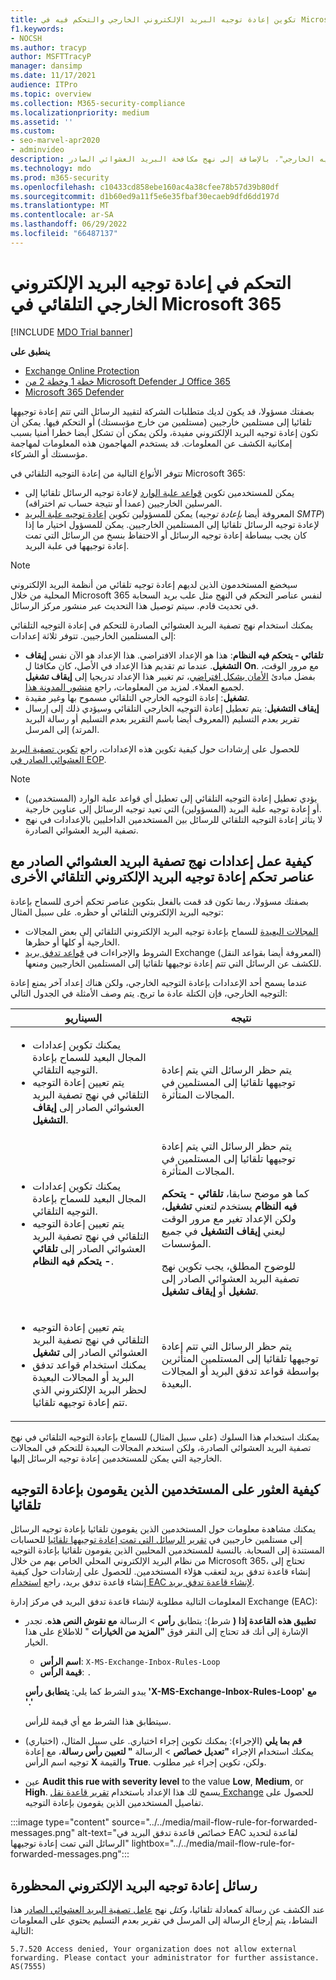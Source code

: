 ```yaml
---
title: تكوين إعادة توجيه البريد الإلكتروني الخارجي والتحكم فيه في Microsoft 365.
f1.keywords:
- NOCSH
ms.author: tracyp
author: MSFTTracyP
manager: dansimp
ms.date: 11/17/2021
audience: ITPro
ms.topic: overview
ms.collection: M365-security-compliance
ms.localizationpriority: medium
ms.assetid: ''
ms.custom:
- seo-marvel-apr2020
- adminvideo
description: تتناول هذه المقالة مواضيع بما في ذلك إعادة توجيه البريد الإلكتروني الخارجي، وإعادة التوجيه التلقائي، و5.7.520 رسائل تم رفض الوصول إليها، وتعطيل إعادة التوجيه الخارجي، ورسائل "قام المسؤول بتعطيل إعادة التوجيه الخارجي"، بالإضافة إلى نهج مكافحة البريد العشوائي الصادر.
ms.technology: mdo
ms.prod: m365-security
ms.openlocfilehash: c10433cd858ebe160ac4a38cfee78b57d39b80df
ms.sourcegitcommit: d1b60ed9a11f5e6e35fbaf30ecaeb9dfd6dd197d
ms.translationtype: MT
ms.contentlocale: ar-SA
ms.lasthandoff: 06/29/2022
ms.locfileid: "66487137"
---
```

# <a name="control-automatic-external-email-forwarding-in-microsoft-365"></a>التحكم في إعادة توجيه البريد الإلكتروني الخارجي التلقائي في Microsoft 365

[!INCLUDE [MDO Trial banner](../includes/mdo-trial-banner.md)]

**ينطبق على**
- [Exchange Online Protection](exchange-online-protection-overview.md)
- [خطة 1 وخطة 2 من Microsoft Defender لـ Office 365](defender-for-office-365.md)
- [Microsoft 365 Defender](../defender/microsoft-365-defender.md)

بصفتك مسؤولا، قد يكون لديك متطلبات الشركة لتقييد الرسائل التي تتم إعادة توجيهها تلقائيا إلى مستلمين خارجيين (مستلمين من خارج مؤسستك) أو التحكم فيها. يمكن أن تكون إعادة توجيه البريد الإلكتروني مفيدة، ولكن يمكن أن تشكل أيضا خطرا أمنيا بسبب إمكانية الكشف عن المعلومات. قد يستخدم المهاجمون هذه المعلومات لمهاجمة مؤسستك أو الشركاء.

تتوفر الأنواع التالية من إعادة التوجيه التلقائي في Microsoft 365:

- يمكن للمستخدمين تكوين [قواعد علبة الوارد](https://support.microsoft.com/office/c24f5dea-9465-4df4-ad17-a50704d66c59) لإعادة توجيه الرسائل تلقائيا إلى المرسلين الخارجيين (عمدا أو نتيجة حساب تم اختراقه).
- يمكن للمسؤولين تكوين [إعادة توجيه علبة البريد](/exchange/recipients-in-exchange-online/manage-user-mailboxes/configure-email-forwarding) (المعروفة أيضا _بإعادة توجيه SMTP_) لإعادة توجيه الرسائل تلقائيا إلى المستلمين الخارجيين. يمكن للمسؤول اختيار ما إذا كان يجب ببساطة إعادة توجيه الرسائل أو الاحتفاظ بنسخ من الرسائل التي تمت إعادة توجيهها في علبة البريد.

> [!NOTE]
> سيخضع المستخدمون الذين لديهم إعادة توجيه تلقائي من أنظمة البريد الإلكتروني المحلية من خلال Microsoft 365 لنفس عناصر التحكم في النهج مثل علب بريد السحابة في تحديث قادم. سيتم توصيل هذا التحديث عبر منشور مركز الرسائل.

يمكنك استخدام نهج تصفية البريد العشوائي الصادرة للتحكم في إعادة التوجيه التلقائي إلى المستلمين الخارجيين. تتوفر ثلاثة إعدادات:

- **تلقائي - يتحكم فيه النظام**: هذا هو الإعداد الافتراضي. هذا الإعداد هو الآن نفس **إيقاف التشغيل**. عندما تم تقديم هذا الإعداد في الأصل، كان مكافئا ل **On**. مع مرور الوقت، بفضل مبادئ [الأمان بشكل افتراضي](secure-by-default.md)، تم تغيير هذا الإعداد تدريجيا إلى **إيقاف تشغيل** لجميع العملاء. لمزيد من المعلومات، راجع [منشور المدونة هذا](https://techcommunity.microsoft.com/t5/exchange-team-blog/all-you-need-to-know-about-automatic-email-forwarding-in/ba-p/2074888).
- **تشغيل**: إعادة التوجيه الخارجي التلقائي مسموح بها وغير مقيدة.
- **إيقاف التشغيل**: يتم تعطيل إعادة التوجيه الخارجي التلقائي وسيؤدي ذلك إلى إرسال تقرير بعدم التسليم (المعروف أيضا باسم التقرير بعدم التسليم أو رسالة البريد المرتد) إلى المرسل.

للحصول على إرشادات حول كيفية تكوين هذه الإعدادات، راجع [تكوين تصفية البريد العشوائي الصادر في EOP](configure-the-outbound-spam-policy.md).

> [!NOTE]
>
> - يؤدي تعطيل إعادة التوجيه التلقائي إلى تعطيل أي قواعد علبة الوارد (المستخدمين) أو إعادة توجيه علبة البريد (المسؤولين) التي تعيد توجيه الرسائل إلى عناوين خارجية.
> - لا يتأثر إعادة التوجيه التلقائي للرسائل بين المستخدمين الداخليين بالإعدادات في نهج تصفية البريد العشوائي الصادرة.

## <a name="how-the-outbound-spam-filter-policy-settings-work-with-other-automatic-email-forwarding-controls"></a>كيفية عمل إعدادات نهج تصفية البريد العشوائي الصادر مع عناصر تحكم إعادة توجيه البريد الإلكتروني التلقائي الأخرى

بصفتك مسؤولا، ربما تكون قد قمت بالفعل بتكوين عناصر تحكم أخرى للسماح بإعادة توجيه البريد الإلكتروني التلقائي أو حظره. على سبيل المثال:

- [المجالات البعيدة](/exchange/mail-flow-best-practices/remote-domains/remote-domains) للسماح بإعادة توجيه البريد الإلكتروني التلقائي إلى بعض المجالات الخارجية أو كلها أو حظرها.
- الشروط والإجراءات في [قواعد تدفق بريد](/exchange/security-and-compliance/mail-flow-rules/mail-flow-rules) Exchange (المعروفة أيضا بقواعد النقل) للكشف عن الرسائل التي تتم إعادة توجيهها تلقائيا إلى المستلمين الخارجيين ومنعها.

عندما يسمح أحد الإعدادات بإعادة التوجيه الخارجي، ولكن هناك إعداد آخر يمنع إعادة التوجيه الخارجي، فإن الكتلة عادة ما تربح. يتم وصف الأمثلة في الجدول التالي:

|السيناريو|نتيجه|
|---|---|
|<ul><li>يمكنك تكوين إعدادات المجال البعيد للسماح بإعادة التوجيه التلقائي.</li><li>يتم تعيين إعادة التوجيه التلقائي في نهج تصفية البريد العشوائي الصادر إلى **إيقاف التشغيل**.</li></ul>|يتم حظر الرسائل التي يتم إعادة توجيهها تلقائيا إلى المستلمين في المجالات المتأثرة.|
|<ul><li>يمكنك تكوين إعدادات المجال البعيد للسماح بإعادة التوجيه التلقائي.</li><li>يتم تعيين إعادة التوجيه التلقائي في نهج تصفية البريد العشوائي الصادر إلى **تلقائي - يتحكم فيه النظام**.</li></ul>|يتم حظر الرسائل التي يتم إعادة توجيهها تلقائيا إلى المستلمين في المجالات المتأثرة. <p> كما هو موضح سابقا، **تلقائي - يتحكم فيه النظام** يستخدم لتعني **تشغيل**، ولكن الإعداد تغير مع مرور الوقت ليعني **إيقاف التشغيل** في جميع المؤسسات. <p> للوضوح المطلق، يجب تكوين نهج تصفية البريد العشوائي الصادر إلى **تشغيل** أو **إيقاف تشغيل**.|
|<ul><li>يتم تعيين إعادة التوجيه التلقائي في نهج تصفية البريد العشوائي الصادر إلى **تشغيل**</li><li>يمكنك استخدام قواعد تدفق البريد أو المجالات البعيدة لحظر البريد الإلكتروني الذي تتم إعادة توجيهه تلقائيا.</li></ul>|يتم حظر الرسائل التي تتم إعادة توجيهها تلقائيا إلى المستلمين المتأثرين بواسطة قواعد تدفق البريد أو المجالات البعيدة.|

يمكنك استخدام هذا السلوك (على سبيل المثال) للسماح بإعادة التوجيه التلقائي في نهج تصفية البريد العشوائي الصادرة، ولكن استخدم المجالات البعيدة للتحكم في المجالات الخارجية التي يمكن للمستخدمين إعادة توجيه الرسائل إليها.

## <a name="how-to-find-users-that-are-automatically-forwarding"></a>كيفية العثور على المستخدمين الذين يقومون بإعادة التوجيه تلقائيا

يمكنك مشاهدة معلومات حول المستخدمين الذين يقومون تلقائيا بإعادة توجيه الرسائل إلى مستلمين خارجيين في [تقرير الرسائل التي تمت إعادة توجيهها تلقائيا](/exchange/monitoring/mail-flow-reports/mfr-auto-forwarded-messages-report) للحسابات المستندة إلى السحابة. بالنسبة للمستخدمين المحليين الذين يقومون تلقائيا بإعادة التوجيه من نظام البريد الإلكتروني المحلي الخاص بهم من خلال Microsoft 365، تحتاج إلى إنشاء قاعدة تدفق بريد لتعقب هؤلاء المستخدمين. للحصول على إرشادات حول كيفية إنشاء قاعدة تدفق بريد، راجع [استخدام EAC لإنشاء قاعدة تدفق بريد](/exchange/security-and-compliance/mail-flow-rules/manage-mail-flow-rules#use-the-eac-to-create-a-mail-flow-rule).

المعلومات التالية مطلوبة لإنشاء قاعدة تدفق البريد في مركز إدارة Exchange (EAC):

- **تطبيق هذه القاعدة إذا (** شرط): يتطابق **رأس** \> الرسالة **مع نقوش النص هذه**. تجدر الإشارة إلى أنك قد تحتاج إلى النقر فوق **"المزيد من الخيارات** " للاطلاع على هذا الخيار.
  - **اسم الرأس**: `X-MS-Exchange-Inbox-Rules-Loop`
  - **قيمة الرأس**: `.`

  يبدو الشرط كما يلي: **يتطابق رأس 'X-MS-Exchange-Inbox-Rules-Loop'** **مع '.'**

  سيتطابق هذا الشرط مع أي قيمة للرأس.

- (اختياري) **قم بما يلي** (الإجراء): يمكنك تكوين إجراء اختياري. على سبيل المثال، يمكنك استخدام الإجراء **"تعديل خصائص** \> الرسالة **" لتعيين رأس رسالة**، مع إعادة توجيه اسم الرأس **X** والقيمة **True**. ولكن، تكوين إجراء غير مطلوب.
- عين **Audit this rue with severity level** to the value **Low**, **Medium**, or **High**. يسمح لك هذا الإعداد باستخدام [تقرير قاعدة نقل Exchange](view-email-security-reports.md#exchange-transport-rule-report) للحصول على تفاصيل المستخدمين الذين يقومون بإعادة التوجيه.

:::image type="content" source="../../media/mail-flow-rule-for-forwarded-messages.png" alt-text="خصائص قاعدة تدفق البريد في EAC لقاعدة لتحديد الرسائل التي تمت إعادة توجيهها" lightbox="../../media/mail-flow-rule-for-forwarded-messages.png":::

## <a name="blocked-email-forwarding-messages"></a>رسائل إعادة توجيه البريد الإلكتروني المحظورة

عند الكشف عن رسالة كمعادلة تلقائيا، *وكتل* نهج [عامل تصفية البريد العشوائي الصادر](configure-the-outbound-spam-policy.md) هذا النشاط، يتم إرجاع الرسالة إلى المرسل في تقرير بعدم التسليم يحتوي على المعلومات التالية:

`5.7.520 Access denied, Your organization does not allow external forwarding. Please contact your administrator for further assistance. AS(7555)`

